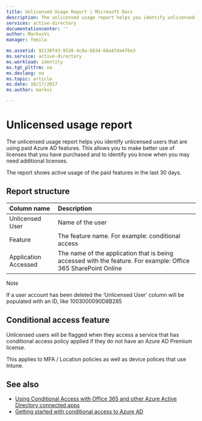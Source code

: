 ```yaml
---
title: Unlicensed Usage Report | Microsoft Docs
description: The unlicensed usage report helps you identify unlicensed users that are using paid Azure AD features.
services: active-directory
documentationcenter: ''
author: MarkusVi
manager: femila

ms.assetid: 92138f43-9528-4c8a-b834-66a47da476e3
ms.service: active-directory
ms.workload: identity
ms.tgt_pltfrm: na
ms.devlang: na
ms.topic: article
ms.date: 10/17/2017
ms.author: markvi

---
```

# Unlicensed usage report
The unlicensed usage report helps you identify unlicensed users that are using paid Azure AD features. This allows you to make better use of licenses that you have purchased and to identify you know when you may need additional licenses. 

The report shows active usage of the paid features in the last 30 days. 

## Report structure
| Column name | Description |
|:--- |:--- |
| Unlicensed User |Name of the user |
| Feature |The feature name. For example: conditional access |
| Application Accessed |The name of the application that is being accessed with the feature. For example: Office 365 SharePoint Online |

> [!NOTE]
> If a user account has been deleted the ‘Unlicensed User’ column will be populated with an ID, like 1003000090D8B285
> 
> 

## Conditional access feature
Unlicensed users will be flagged when they access a service that has conditional access policy applied if they do not have an Azure AD Premium license. 

This applies to MFA / Location policies as well as device polices that use Intune.

## See also
* [Using Conditional Access with Office 365 and other Azure Active Directory connected apps](active-directory-conditional-access-azure-portal.md)
* [Getting started with conditional access to Azure AD](active-directory-conditional-access-azure-portal-get-started.md) 

